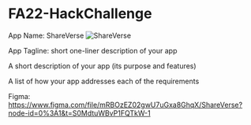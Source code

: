 # FA22-HackChallenge

App Name: ShareVerse
![ShareVerse](shareverse_backdrop.png)

App Tagline: short one-liner description of your app

A short description of your app (its purpose and features)

A list of how your app addresses each of the requirements

Figma: <https://www.figma.com/file/mRBOzEZ02gwU7uGxa8GhqX/ShareVerse?node-id=0%3A1&t=S0MdtuWBvP1FQTkW-1>
